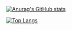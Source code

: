 
[![Anurag's GitHub stats](https://github-readme-stats.vercel.app/api?username=rakhaevandy27&show_icons=true&theme=radical)](https://github.com/anuraghazra/github-readme-stats)

[![Top Langs](https://github-readme-stats.vercel.app/api/top-langs/?username=rakhaevandy27)](https://github.com/anuraghazra/github-readme-stats)
